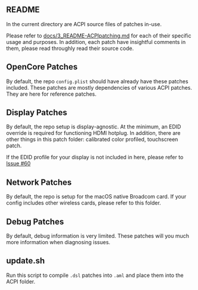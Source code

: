 ## README 

In the current directory are ACPI source files of patches in-use. 

Please refer to [docs/3_README-ACPIpatching.md](https://github.com/tylernguyen/x1c6-hackintosh/blob/master/docs/3_README-ACPIpatching.md) for each of their specific usage and purposes. In addition, each patch have insightful comments in them, please read throughly read their source code.

## OpenCore Patches
By default, the repo `config.plist` should have already have these patches included. These patches are mostly dependencies of various ACPI patches. They are here for reference patches.

## Display Patches
By default, the repo setup is display-agnostic. At the minimum, an EDID override is required for functioning HDMI hotplug. In addition, there are other things in this patch folder: calibrated color profiled, touchscreen patch.

If the EDID profile for your display is not included in here, please refer to [Issue #60](https://github.com/tylernguyen/x1c6-hackintosh/issues/60)

## Network Patches
By default, the repo is setup for the macOS native Broadcom card. If your config includes other wireless cards, please refer to this folder.

## Debug Patches
By default, debug information is very limited. These patches will you much more information when diagnosing issues.

## update.sh
Run this script to compile `.dsl` patches into `.aml` and place them into the ACPI folder.